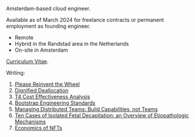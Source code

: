 Amsterdam-based cloud engineer. 

Available as of March 2024 for freelance contracts or permanent employment as founding engineer.

- Remote 
- Hybrid in the Randstad area in the Netherlands
- On-site in Amsterdam

[Curriculum Vitae](00-cv.md).

Writing:

1. [Please Reinvent the Wheel](07-please-reinvent-the-wheel.md)
1. [Dignified Deallocation](06-dignified-deallocation.md)
1. [T4 Cost Effectiveness Analysis](05-tesla-t4-cost-effectiveness.md)
1. [Bootstrap Engineering Standards](04-bootstrap-engineering-standards.md)
1. [Managing Distributed Teams: Build Capabilities, not Teams](03-distributed-teams-tenet.md)
1. [Ten Cases of Isolated Fetal Decapitation: an Overview of Etiopathologic Mechanisms](02-isolated-fetal-decapitation.md)
1. [Economics of NFTs](01-economics-of-nfts.md)
